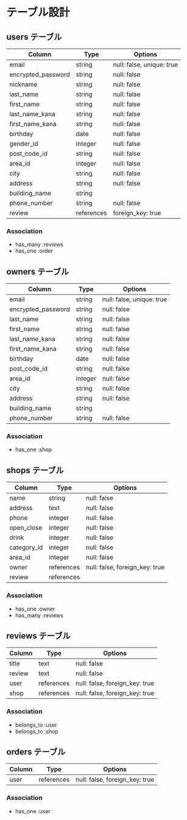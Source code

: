 # テーブル設計

## users テーブル

| Column             | Type       | Options                        |
| ------------------ | ---------- | ------------------------------ |
| email              | string     | null: false, unique: true      |
| encrypted_password | string     | null: false                    |
| nickname           | string     | null: false                    |
| last_name          | string     | null: false                    |
| first_name         | string     | null: false                    |
| last_name_kana     | string     | null: false                    |
| first_name_kana    | string     | null: false                    |
| birthday           | date       | null: false                    |
| gender_id          | integer    | null: false                    |
| post_code_id       | string     | null: false                    |
| area_id            | integer    | null: false                    |
| city               | string     | null: false                    |
| address            | string     | null: false                    |
| building_name      | string     |                                |
| phone_number       | string     | null: false                    |
| review             | references | foreign_key: true              |

### Association
- has_many :reviews
- has_one :order



## owners テーブル

| Column             | Type    | Options                   |
| ------------------ | ------- | ------------------------- |
| email              | string  | null: false, unique: true |
| encrypted_password | string  | null: false               |
| last_name          | string  | null: false               |
| first_name         | string  | null: false               |
| last_name_kana     | string  | null: false               |
| first_name_kana    | string  | null: false               |
| birthday           | date    | null: false               |
| post_code_id       | string  | null: false               |
| area_id            | integer | null: false               |
| city               | string  | null: false               |
| address            | string  | null: false               |
| building_name      | string  |                           |
| phone_number       | string  | null: false               |

### Association
- has_one :shop



## shops テーブル

| Column      | Type       | Options                        |
| ----------- | ---------- | ------------------------------ |
| name        | string     | null: false                    |
| address     | text       | null: false                    |
| phone       | integer    | null: false                    |
| open_close  | integer    | null: false                    |
| drink       | integer    | null: false                    |
| category_id | integer    | null: false                    |
| area_id     | integer    | null: false                    |
| owner       | references | null: false, foreign_key: true |
| review      | references |                                |

### Association
- has_one :owner
- has_many :reviews




## reviews テーブル
| Column    | Type       | Options                        |
| --------- | ---------- | ------------------------------ |
| title     | text       | null: false                    |
| review    | text       | null: false                    |
| user      | references | null: false, foreign_key: true |
| shop      | references | null: false, foreign_key: true |

### Association
- belongs_to :user
- belongs_to :shop



##  orders テーブル

| Column        | Type       | Options                        |
| ------------- | ---------- | ------------------------------ |
| user          | references | null: false, foreign_key: true |

### Association
- has_one :user
